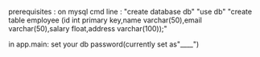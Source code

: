 prerequisites : 
 on mysql cmd line : 
 "create database db"
 "use db"
 "create table employee (id int primary key,name varchar(50),email varchar(50),salary float,address varchar(100));"

 in app.main:
 set your db password(currently set as"____")
